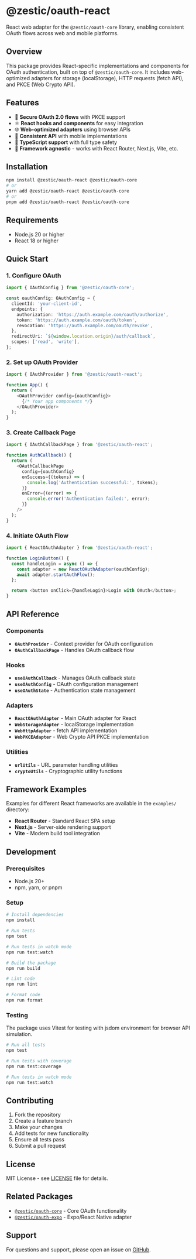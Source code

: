 # @zestic/oauth-react

React web adapter for the `@zestic/oauth-core` library, enabling consistent OAuth flows across web and mobile platforms.

## Overview

This package provides React-specific implementations and components for OAuth authentication, built on top of `@zestic/oauth-core`. It includes web-optimized adapters for storage (localStorage), HTTP requests (fetch API), and PKCE (Web Crypto API).

## Features

- 🔐 **Secure OAuth 2.0 flows** with PKCE support
- ⚛️ **React hooks and components** for easy integration
- 🌐 **Web-optimized adapters** using browser APIs
- 📱 **Consistent API** with mobile implementations
- 🎯 **TypeScript support** with full type safety
- 🧪 **Framework agnostic** - works with React Router, Next.js, Vite, etc.

## Installation

```bash
npm install @zestic/oauth-react @zestic/oauth-core
# or
yarn add @zestic/oauth-react @zestic/oauth-core
# or
pnpm add @zestic/oauth-react @zestic/oauth-core
```

## Requirements

- Node.js 20 or higher
- React 18 or higher

## Quick Start

### 1. Configure OAuth

```typescript
import { OAuthConfig } from '@zestic/oauth-core';

const oauthConfig: OAuthConfig = {
  clientId: 'your-client-id',
  endpoints: {
    authorization: 'https://auth.example.com/oauth/authorize',
    token: 'https://auth.example.com/oauth/token',
    revocation: 'https://auth.example.com/oauth/revoke',
  },
  redirectUri: `${window.location.origin}/auth/callback`,
  scopes: ['read', 'write'],
};
```

### 2. Set up OAuth Provider

```typescript
import { OAuthProvider } from '@zestic/oauth-react';

function App() {
  return (
    <OAuthProvider config={oauthConfig}>
      {/* Your app components */}
    </OAuthProvider>
  );
}
```

### 3. Create Callback Page

```typescript
import { OAuthCallbackPage } from '@zestic/oauth-react';

function AuthCallback() {
  return (
    <OAuthCallbackPage
      config={oauthConfig}
      onSuccess={(tokens) => {
        console.log('Authentication successful:', tokens);
      }}
      onError={(error) => {
        console.error('Authentication failed:', error);
      }}
    />
  );
}
```

### 4. Initiate OAuth Flow

```typescript
import { ReactOAuthAdapter } from '@zestic/oauth-react';

function LoginButton() {
  const handleLogin = async () => {
    const adapter = new ReactOAuthAdapter(oauthConfig);
    await adapter.startAuthFlow();
  };

  return <button onClick={handleLogin}>Login with OAuth</button>;
}
```

## API Reference

### Components

- **`OAuthProvider`** - Context provider for OAuth configuration
- **`OAuthCallbackPage`** - Handles OAuth callback flow

### Hooks

- **`useOAuthCallback`** - Manages OAuth callback state
- **`useOAuthConfig`** - OAuth configuration management
- **`useOAuthState`** - Authentication state management

### Adapters

- **`ReactOAuthAdapter`** - Main OAuth adapter for React
- **`WebStorageAdapter`** - localStorage implementation
- **`WebHttpAdapter`** - fetch API implementation
- **`WebPKCEAdapter`** - Web Crypto API PKCE implementation

### Utilities

- **`urlUtils`** - URL parameter handling utilities
- **`cryptoUtils`** - Cryptographic utility functions

## Framework Examples

Examples for different React frameworks are available in the `examples/` directory:

- **React Router** - Standard React SPA setup
- **Next.js** - Server-side rendering support
- **Vite** - Modern build tool integration

## Development

### Prerequisites

- Node.js 20+
- npm, yarn, or pnpm

### Setup

```bash
# Install dependencies
npm install

# Run tests
npm test

# Run tests in watch mode
npm run test:watch

# Build the package
npm run build

# Lint code
npm run lint

# Format code
npm run format
```

### Testing

The package uses Vitest for testing with jsdom environment for browser API simulation.

```bash
# Run all tests
npm test

# Run tests with coverage
npm run test:coverage

# Run tests in watch mode
npm run test:watch
```

## Contributing

1. Fork the repository
2. Create a feature branch
3. Make your changes
4. Add tests for new functionality
5. Ensure all tests pass
6. Submit a pull request

## License

MIT License - see [LICENSE](LICENSE) file for details.

## Related Packages

- [`@zestic/oauth-core`](https://github.com/zestic/oauth-core) - Core OAuth functionality
- [`@zestic/oauth-expo`](https://github.com/zestic/oauth-expo) - Expo/React Native adapter

## Support

For questions and support, please open an issue on [GitHub](https://github.com/zestic/oauth-react/issues).
